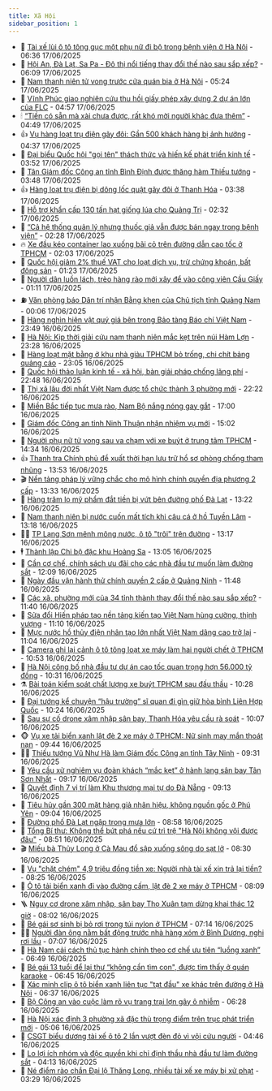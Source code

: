 ```yaml
---
title: Xã Hội
sidebar_position: 1
---
```


<!-- dantri-xa-hoi:START -->
- 🫣 [Tài xế lùi ô tô tông gục một phụ nữ đi bộ trong bệnh viện ở Hà Nội](https://dantri.com.vn/xa-hoi/tai-xe-lui-o-to-tong-guc-mot-phu-nu-di-bo-trong-benh-vien-o-ha-noi-20250617132601711.htm) - 06:36 17/06/2025
- 💼 [Hội An, Đà Lạt, Sa Pa - Đô thị nổi tiếng thay đổi thế nào sau sắp xếp?](https://dantri.com.vn/xa-hoi/hoi-an-da-lat-sa-pa-do-thi-noi-tieng-thay-doi-the-nao-sau-sap-xep-20250617121248459.htm) - 06:09 17/06/2025
- 🎊 [Nam thanh niên tử vong trước cửa quán bia ở Hà Nội](https://dantri.com.vn/xa-hoi/nam-thanh-nien-tu-vong-truoc-cua-quan-bia-o-ha-noi-20250617122047951.htm) - 05:24 17/06/2025
- 🙉 [Vĩnh Phúc giao nghiên cứu thu hồi giấy phép xây dựng 2 dự án lớn của FLC](https://dantri.com.vn/xa-hoi/vinh-phuc-giao-nghien-cuu-thu-hoi-giay-phep-xay-dung-2-du-an-lon-cua-flc-20250617114504620.htm) - 04:57 17/06/2025
- 🕯 [“Tiền có sẵn mà xài chưa được, rất khó mời người khác đưa thêm”](https://dantri.com.vn/xa-hoi/tien-co-san-ma-xai-chua-duoc-rat-kho-moi-nguoi-khac-dua-them-20250617114435519.htm) - 04:49 17/06/2025
- 👍 [Vụ hàng loạt trụ điện gãy đôi: Gần 500 khách hàng bị ảnh hưởng](https://dantri.com.vn/xa-hoi/vu-hang-loat-tru-dien-gay-doi-gan-500-khach-hang-bi-anh-huong-20250617112546495.htm) - 04:37 17/06/2025
- 🤖 [Đại biểu Quốc hội &quot;gọi tên&quot; thách thức và hiến kế phát triển kinh tế](https://dantri.com.vn/xa-hoi/dai-bieu-quoc-hoi-goi-ten-thach-thuc-va-hien-ke-phat-trien-kinh-te-20250617104713047.htm) - 03:52 17/06/2025
- 🙉 [Tân Giám đốc Công an tỉnh Bình Định được thăng hàm Thiếu tướng](https://dantri.com.vn/xa-hoi/tan-giam-doc-cong-an-tinh-binh-dinh-duoc-thang-ham-thieu-tuong-20250617101723071.htm) - 03:48 17/06/2025
- 👍 [Hàng loạt trụ điện bị dông lốc quật gãy đôi ở Thanh Hóa](https://dantri.com.vn/xa-hoi/hang-loat-tru-dien-bi-dong-loc-quat-gay-doi-o-thanh-hoa-20250617101356950.htm) - 03:38 17/06/2025
- 🗽 [Hỗ trợ khẩn cấp 130 tấn hạt giống lúa cho Quảng Trị](https://dantri.com.vn/xa-hoi/ho-tro-khan-cap-130-tan-hat-giong-lua-cho-quang-tri-20250617091349547.htm) - 02:32 17/06/2025
- 🗽 [“Cả hệ thống quản lý nhưng thuốc giả vẫn được bán ngay trong bệnh viện”](https://dantri.com.vn/xa-hoi/ca-he-thong-quan-ly-nhung-thuoc-gia-van-duoc-ban-ngay-trong-benh-vien-20250617091906334.htm) - 02:28 17/06/2025
- 🔥 [Xe đầu kéo container lao xuống bãi cỏ trên đường dẫn cao tốc ở TPHCM](https://dantri.com.vn/xa-hoi/xe-dau-keo-container-lao-xuong-bai-co-tren-duong-dan-cao-toc-o-tphcm-20250617082700038.htm) - 02:03 17/06/2025
- 🦒 [Quốc hội giảm 2% thuế VAT cho loạt dịch vụ, trừ chứng khoán, bất động sản](https://dantri.com.vn/xa-hoi/quoc-hoi-giam-2-thue-vat-cho-loat-dich-vu-tru-chung-khoan-bat-dong-san-20250616231604931.htm) - 01:23 17/06/2025
- 🧐 [Người dân luồn lách, trèo hàng rào mới xây để vào công viên Cầu Giấy](https://dantri.com.vn/xa-hoi/nguoi-dan-luon-lach-treo-hang-rao-moi-xay-de-vao-cong-vien-cau-giay-20250617071919456.htm) - 01:11 17/06/2025
- ⛽️ [Văn phòng báo Dân trí nhận Bằng khen của Chủ tịch tỉnh Quảng Nam](https://dantri.com.vn/xa-hoi/van-phong-bao-dan-tri-nhan-bang-khen-cua-chu-tich-tinh-quang-nam-20250616232449387.htm) - 00:06 17/06/2025
- 🚀 [Hàng nghìn hiện vật quý giá bên trong Bảo tàng Báo chí Việt Nam](https://dantri.com.vn/xa-hoi/hang-nghin-hien-vat-quy-gia-ben-trong-bao-tang-bao-chi-viet-nam-20250612221550284.htm) - 23:49 16/06/2025
- 🦒 [Hà Nội: Kịp thời giải cứu nam thanh niên mắc kẹt trên núi Hàm Lợn](https://dantri.com.vn/xa-hoi/ha-noi-kip-thoi-giai-cuu-nam-thanh-nien-mac-ket-tren-nui-ham-lon-20250617062124173.htm) - 23:28 16/06/2025
- 🦅 [Hàng loạt mặt bằng ở khu nhà giàu TPHCM bỏ trống, chi chít bảng quảng cáo](https://dantri.com.vn/xa-hoi/hang-loat-mat-bang-o-khu-nha-giau-tphcm-bo-trong-chi-chit-bang-quang-cao-20250617011154644.htm) - 23:05 16/06/2025
- 🚀 [Quốc hội thảo luận kinh tế - xã hội, bàn giải pháp chống lãng phí](https://dantri.com.vn/xa-hoi/quoc-hoi-thao-luan-kinh-te-xa-hoi-ban-giai-phap-chong-lang-phi-20250616225049849.htm) - 22:48 16/06/2025
- 🦅 [Thị xã lâu đời nhất Việt Nam được tổ chức thành 3 phường mới](https://dantri.com.vn/xa-hoi/thi-xa-lau-doi-nhat-viet-nam-duoc-to-chuc-thanh-3-phuong-moi-20250616211456750.htm) - 22:22 16/06/2025
- 🤠 [Miền Bắc tiếp tục mưa rào, Nam Bộ nắng nóng gay gắt](https://dantri.com.vn/xa-hoi/mien-bac-tiep-tuc-mua-rao-nam-bo-nang-nong-gay-gat-20250616214546303.htm) - 17:00 16/06/2025
- 💄 [Giám đốc Công an tỉnh Ninh Thuận nhận nhiệm vụ mới](https://dantri.com.vn/xa-hoi/giam-doc-cong-an-tinh-ninh-thuan-nhan-nhiem-vu-moi-20250616214908464.htm) - 15:02 16/06/2025
- 🥷 [Người phụ nữ tử vong sau va chạm với xe buýt ở trung tâm TPHCM](https://dantri.com.vn/xa-hoi/nguoi-phu-nu-tu-vong-sau-va-cham-voi-xe-buyt-o-trung-tam-tphcm-20250616212202229.htm) - 14:34 16/06/2025
- 👍 [Thanh tra Chính phủ đề xuất thời hạn lưu trữ hồ sơ phòng chống tham nhũng](https://dantri.com.vn/xa-hoi/thanh-tra-chinh-phu-de-xuat-thoi-han-luu-tru-ho-so-phong-chong-tham-nhung-20250616203438079.htm) - 13:53 16/06/2025
- 🎬 [Nền tảng pháp lý vững chắc cho mô hình chính quyền địa phương 2 cấp](https://dantri.com.vn/xa-hoi/nen-tang-phap-ly-vung-chac-cho-mo-hinh-chinh-quyen-dia-phuong-2-cap-20250616192046355.htm) - 13:33 16/06/2025
- 🦒 [Hàng trăm lọ mỹ phẩm đắt tiền bị vứt bên đường phố Đà Lạt](https://dantri.com.vn/xa-hoi/hang-tram-lo-my-pham-dat-tien-bi-vut-ben-duong-pho-da-lat-20250616194134340.htm) - 13:22 16/06/2025
- 🌊 [Nam thanh niên bị nước cuốn mất tích khi câu cá ở hồ Tuyền Lâm](https://dantri.com.vn/xa-hoi/nam-thanh-nien-bi-nuoc-cuon-mat-tich-khi-cau-ca-o-ho-tuyen-lam-20250616191848591.htm) - 13:18 16/06/2025
- 🧑‍💻 [TP Lạng Sơn mênh mông nước, ô tô &quot;trôi&quot; trên đường](https://dantri.com.vn/xa-hoi/tp-lang-son-menh-mong-nuoc-o-to-troi-tren-duong-20250616195723323.htm) - 13:17 16/06/2025
- 🕴 [Thành lập Chi bộ đặc khu Hoàng Sa](https://dantri.com.vn/xa-hoi/thanh-lap-chi-bo-dac-khu-hoang-sa-20250616192652911.htm) - 13:05 16/06/2025
- 🤔 [Cần cơ chế, chính sách ưu đãi cho các nhà đầu tư muốn làm đường sắt](https://dantri.com.vn/xa-hoi/can-co-che-chinh-sach-uu-dai-cho-cac-nha-dau-tu-muon-lam-duong-sat-20250616182041595.htm) - 12:09 16/06/2025
- 💄 [Ngày đầu vận hành thử chính quyền 2 cấp ở Quảng Ninh](https://dantri.com.vn/xa-hoi/ngay-dau-van-hanh-thu-chinh-quyen-2-cap-o-quang-ninh-20250616180059768.htm) - 11:48 16/06/2025
- 🧠 [Các xã, phường mới của 34 tỉnh thành thay đổi thế nào sau sắp xếp?](https://dantri.com.vn/xa-hoi/cac-xa-phuong-moi-cua-34-tinh-thanh-thay-doi-the-nao-sau-sap-xep-20250616181845375.htm) - 11:40 16/06/2025
- 🦣 [Sửa đổi Hiến pháp tạo nền tảng kiến tạo Việt Nam hùng cường, thịnh vượng](https://dantri.com.vn/xa-hoi/sua-doi-hien-phap-tao-nen-tang-kien-tao-viet-nam-hung-cuong-thinh-vuong-20250616180046490.htm) - 11:10 16/06/2025
- 💫 [Mực nước hồ thủy điện nhân tạo lớn nhất Việt Nam dâng cao trở lại](https://dantri.com.vn/xa-hoi/muc-nuoc-ho-thuy-dien-nhan-tao-lon-nhat-viet-nam-dang-cao-tro-lai-20250616175724264.htm) - 11:04 16/06/2025
- 🚀 [Camera ghi lại cảnh ô tô tông loạt xe máy làm hai người chết ở TPHCM](https://dantri.com.vn/xa-hoi/camera-ghi-lai-canh-o-to-tong-loat-xe-may-lam-hai-nguoi-chet-o-tphcm-20250616170401476.htm) - 10:53 16/06/2025
- 🤔 [Hà Nội công bố nhà đầu tư dự án cao tốc quan trọng hơn 56.000 tỷ đồng](https://dantri.com.vn/xa-hoi/ha-noi-cong-bo-nha-dau-tu-du-an-cao-toc-quan-trong-hon-56000-ty-dong-20250616165120785.htm) - 10:31 16/06/2025
- ⚗️ [Bài toán kiểm soát chất lượng xe buýt TPHCM sau đấu thầu](https://dantri.com.vn/xa-hoi/bai-toan-kiem-soat-chat-luong-xe-buyt-tphcm-sau-dau-thau-20250616162803387.htm) - 10:28 16/06/2025
- 🫶 [Đại tướng kể chuyện “hậu trường” sĩ quan đi gìn giữ hòa bình Liên Hợp Quốc](https://dantri.com.vn/xa-hoi/dai-tuong-ke-chuyen-hau-truong-si-quan-di-gin-giu-hoa-binh-lien-hop-quoc-20250616170731155.htm) - 10:24 16/06/2025
- 🌮 [Sau sự cố drone xâm nhập sân bay, Thanh Hóa yêu cầu rà soát](https://dantri.com.vn/xa-hoi/sau-su-co-drone-xam-nhap-san-bay-thanh-hoa-yeu-cau-ra-soat-20250616164150363.htm) - 10:07 16/06/2025
- 🐵 [Vụ xe tải biển xanh lật đè 2 xe máy ở TPHCM: Nữ sinh may mắn thoát nạn](https://dantri.com.vn/xa-hoi/vu-xe-tai-bien-xanh-lat-de-2-xe-may-o-tphcm-nu-sinh-may-man-thoat-nan-20250616160558946.htm) - 09:44 16/06/2025
- 🧑‍🏫 [Thiếu tướng Vũ Như Hà làm Giám đốc Công an tỉnh Tây Ninh](https://dantri.com.vn/xa-hoi/thieu-tuong-vu-nhu-ha-lam-giam-doc-cong-an-tinh-tay-ninh-20250616161521386.htm) - 09:31 16/06/2025
- 💫 [Yêu cầu xử nghiêm vụ đoàn khách “mắc kẹt” ở hành lang sân bay Tân Sơn Nhất](https://dantri.com.vn/xa-hoi/yeu-cau-xu-nghiem-vu-doan-khach-mac-ket-o-hanh-lang-san-bay-tan-son-nhat-20250616155730513.htm) - 09:17 16/06/2025
- 🦩 [Quyết định 7 vị trí làm Khu thương mại tự do Đà Nẵng](https://dantri.com.vn/xa-hoi/quyet-dinh-7-vi-tri-lam-khu-thuong-mai-tu-do-da-nang-20250616155817749.htm) - 09:13 16/06/2025
- 🦄 [Tiêu hủy gần 300 mặt hàng giả nhãn hiệu, không nguồn gốc ở Phú Yên](https://dantri.com.vn/xa-hoi/tieu-huy-gan-300-mat-hang-gia-nhan-hieu-khong-nguon-goc-o-phu-yen-20250616154754530.htm) - 09:04 16/06/2025
- 💂 [Đường phố Đà Lạt ngập trong mưa lớn](https://dantri.com.vn/xa-hoi/duong-pho-da-lat-ngap-trong-mua-lon-20250616153756075.htm) - 08:58 16/06/2025
- 💄 [Tổng Bí thư: Không thể bứt phá nếu cứ trì trệ &quot;Hà Nội không vội được đâu&quot;](https://dantri.com.vn/xa-hoi/tong-bi-thu-khong-the-but-pha-neu-cu-tri-tre-ha-noi-khong-voi-duoc-dau-20250616153025655.htm) - 08:51 16/06/2025
- 🎬 [Miếu bà Thủy Long ở Cà Mau đổ sập xuống sông do sạt lở](https://dantri.com.vn/xa-hoi/mieu-ba-thuy-long-o-ca-mau-do-sap-xuong-song-do-sat-lo-20250616151130876.htm) - 08:30 16/06/2025
- 👀 [Vụ &quot;chặt chém&quot; 4,9 triệu đồng tiền xe: Người nhà tài xế xin trả lại tiền?](https://dantri.com.vn/xa-hoi/vu-chat-chem-49-trieu-dong-tien-xe-nguoi-nha-tai-xe-xin-tra-lai-tien-20250616150720524.htm) - 08:25 16/06/2025
- 💃 [Ô tô tải biển xanh đi vào đường cấm, lật đè 2 xe máy ở TPHCM](https://dantri.com.vn/xa-hoi/o-to-tai-bien-xanh-di-vao-duong-cam-lat-de-2-xe-may-o-tphcm-20250616144537296.htm) - 08:09 16/06/2025
- 🪜 [Nguy cơ drone xâm nhập, sân bay Thọ Xuân tạm dừng khai thác 12 giờ](https://dantri.com.vn/xa-hoi/nguy-co-drone-xam-nhap-san-bay-tho-xuan-tam-dung-khai-thac-12-gio-20250616140635662.htm) - 08:02 16/06/2025
- 📝 [Bé gái sơ sinh bị bỏ rơi trong túi nylon ở TPHCM](https://dantri.com.vn/xa-hoi/be-gai-so-sinh-bi-bo-roi-trong-tui-nylon-o-tphcm-20250616131314212.htm) - 07:14 16/06/2025
- 🧑‍💻 [Người đàn ông nằm bất động trước nhà hàng xóm ở Bình Dương, nghi rơi lầu](https://dantri.com.vn/xa-hoi/nguoi-dan-ong-nam-bat-dong-truoc-nha-hang-xom-o-binh-duong-nghi-roi-lau-20250616132248109.htm) - 07:07 16/06/2025
- 👺 [Hà Nam cải cách thủ tục hành chính theo cơ chế ưu tiên “luồng xanh”](https://dantri.com.vn/xa-hoi/ha-nam-cai-cach-thu-tuc-hanh-chinh-theo-co-che-uu-tien-luong-xanh-20250616123102023.htm) - 06:49 16/06/2025
- 🌮 [Bé gái 13 tuổi để lại thư “không cần tìm con&quot;, được tìm thấy ở quán karaoke](https://dantri.com.vn/xa-hoi/be-gai-13-tuoi-de-lai-thu-khong-can-tim-con-duoc-tim-thay-o-quan-karaoke-20250616133700663.htm) - 06:45 16/06/2025
- 🤭 [Xác minh clip ô tô biển xanh liên tục &quot;tạt đầu&quot; xe khác trên đường ở Hà Nội](https://dantri.com.vn/xa-hoi/xac-minh-clip-o-to-bien-xanh-lien-tuc-tat-dau-xe-khac-tren-duong-o-ha-noi-20250616123233959.htm) - 06:37 16/06/2025
- 💪 [Bộ Công an vào cuộc làm rõ vụ trang trại lợn gây ô nhiễm](https://dantri.com.vn/xa-hoi/bo-cong-an-vao-cuoc-lam-ro-vu-trang-trai-lon-gay-o-nhiem-20250616124533972.htm) - 06:28 16/06/2025
- 🧰 [Hà Nội xác định 3 phường xã đặc thù trọng điểm trên trục phát triển mới](https://dantri.com.vn/xa-hoi/ha-noi-xac-dinh-3-phuong-xa-dac-thu-trong-diem-tren-truc-phat-trien-moi-20250616120154573.htm) - 05:06 16/06/2025
- 🤡 [CSGT biểu dương tài xế ô tô 2 lần vượt đèn đỏ vì vội cứu người](https://dantri.com.vn/xa-hoi/csgt-bieu-duong-tai-xe-o-to-2-lan-vuot-den-do-vi-voi-cuu-nguoi-20250616112950394.htm) - 04:46 16/06/2025
- 🦆 [Lo lợi ích nhóm và độc quyền khi chỉ định thầu nhà đầu tư làm đường sắt](https://dantri.com.vn/xa-hoi/lo-loi-ich-nhom-va-doc-quyen-khi-chi-dinh-thau-nha-dau-tu-lam-duong-sat-20250616110850117.htm) - 04:13 16/06/2025
- 🦍 [Né điểm rào chắn Đại lộ Thăng Long, nhiều tài xế xe máy bị xử phạt](https://dantri.com.vn/xa-hoi/ne-diem-rao-chan-dai-lo-thang-long-nhieu-tai-xe-xe-may-bi-xu-phat-20250616101158866.htm) - 03:29 16/06/2025<!-- dantri-xa-hoi:END -->
